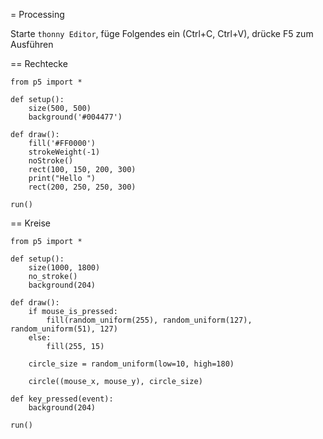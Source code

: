 = Processing

Starte `thonny Editor`, füge Folgendes ein (Ctrl+C, Ctrl+V), drücke F5 zum Ausführen

== Rechtecke

```
from p5 import *

def setup():
    size(500, 500)
    background('#004477')

def draw():
    fill('#FF0000')
    strokeWeight(-1)
    noStroke()
    rect(100, 150, 200, 300)
    print("Hello ")
    rect(200, 250, 250, 300)

run()
```

== Kreise

```
from p5 import *

def setup():
    size(1000, 1800)
    no_stroke()
    background(204)

def draw():
    if mouse_is_pressed:
        fill(random_uniform(255), random_uniform(127), random_uniform(51), 127)
    else:
        fill(255, 15)

    circle_size = random_uniform(low=10, high=180)

    circle((mouse_x, mouse_y), circle_size)

def key_pressed(event):
    background(204)

run()

```


